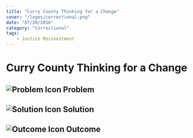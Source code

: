 ```yaml
---
title: "Curry County Thinking for a Change"
cover: "/logos/correctional.png"
date: "07/20/2016"
category: "Correctional"
tags:
    - Justice Reinvestment
---
```


# Curry County Thinking for a Change

## ![Problem Icon](https://github.com/google/material-design-icons/raw/master/alert/1x_web/ic_error_outline_black_48dp.png "Problem") Problem

## ![Solution Icon](https://github.com/google/material-design-icons/raw/master/action/1x_web/ic_lightbulb_outline_black_48dp.png "Solution") Solution

## ![Outcome Icon](https://github.com/google/material-design-icons/raw/master/action/1x_web/ic_view_list_black_48dp.png "Outcome") Outcome
